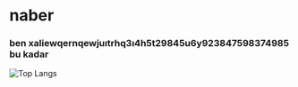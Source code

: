 # naber

### ben xaliewqernqewjuıtrhq3ı4h5t29845u6y923847598374985 bu kadar
![Top Langs](https://github-readme-stats.vercel.app/api/top-langs/?username=Xalieren&langs_count=5&theme=radical)

